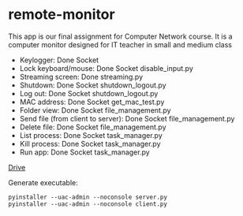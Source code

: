 # remote-monitor
This app is our final assignment for Computer Network course. It is a computer monitor designed for IT teacher in small and medium class 

- Keylogger: Done Socket
- Lock keyboard/mouse: Done Socket disable_input.py
- Streaming screen: Done streaming.py
- Shutdown: Done Socket shutdown_logout.py
- Log out: Done Socket shutdown_logout.py
- MAC address: Done Socket get_mac_test.py
- Folder view: Done Socket file_management.py
- Send file (from client to server): Done Socket file_management.py
- Delete file: Done Socket file_management.py
- List process: Done Socket task_manager.py
- Kill process: Done Socket task_manager.py
- Run app: Done Socket task_manager.py

[Drive](https://drive.google.com/drive/folders/1hPxjZBI8FYhvbrnH-ZqtdZjxWlT3d-xR?usp=sharing)

Generate executable:
```
pyinstaller --uac-admin --noconsole server.py
pyinstaller --uac-admin --noconsole client.py
```